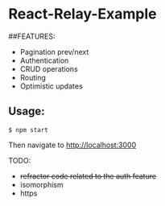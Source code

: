 # React-Relay-Example
##FEATURES:
- Pagination prev/next
- Authentication
- CRUD operations
- Routing
- Optimistic updates

Usage:
-------

```console
$ npm start
```

Then navigate to [http://localhost:3000](http://localhost:3000)

TODO:
- ~~refractor code related to the auth feature~~ 
- isomorphism
- https
